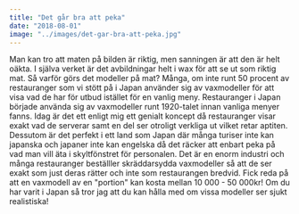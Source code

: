 ```yaml
---
title: "Det går bra att peka"
date: "2018-08-01"
image: "../images/det-gar-bra-att-peka.jpg"
---
```


Man kan tro att maten på bilden är riktig, men sanningen är att den är
helt oäkta. I själva verket är det avbildningar helt i wax för att se
ut som riktig mat. Så varför görs det modeller på mat? Många, om inte
runt 50 procent av restauranger som vi stött på i Japan använder sig
av vaxmodeller för att visa vad de har för utbud istället för en
vanlig meny. Restauranger i Japan började använda sig av vaxmodeller
runt 1920-talet innan vanliga menyer fanns. Idag är det ett enligt mig
ett genialt koncept då restauranger visar exakt vad de serverar samt
en del ser otroligt verkliga ut vilket retar aptiten. Dessutom är det
perfekt i ett land som Japan där många turiser inte kan japanska och
japaner inte kan engelska då det räcker att enbart peka på vad man
vill äta i skyltfönstret för personalen. Det är en enorm industri och
många restauranger beställler skräddarsydda vaxmodeller så att de ser
exakt som just deras rätter och inte som restaurangen bredvid. Fick
reda på att en vaxmodell av en "portion" kan kosta mellan 10 000 - 50
000kr! Om du har varit i Japan så tror jag att du kan hålla med om
vissa modeller ser sjukt realistiska!
